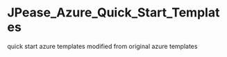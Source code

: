 # JPease_Azure_Quick_Start_Templates
quick start azure templates modified from original azure templates
